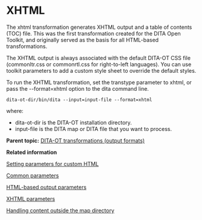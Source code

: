 # XHTML

The xhtml transformation generates XHTML output and a table of contents \(TOC\) file. This was the first transformation created for the DITA Open Toolkit, and originally served as the basis for all HTML-based transformations.

The XHTML output is always associated with the default DITA-OT CSS file \(commonltr.css or commonrtl.css for right-to-left languages\). You can use toolkit parameters to add a custom style sheet to override the default styles.

To run the XHTML transformation, set the transtype parameter to xhtml, or pass the --format=xhtml option to the dita command line.

```
dita-ot-dir/bin/dita --input=input-file --format=xhtml
```

where:

-   dita-ot-dir is the DITA-OT installation directory.
-   input-file is the DITA map or DITA file that you want to process.

**Parent topic:** [DITA-OT transformations \(output formats\)](../topics/output-formats.md)

**Related information**  


[Setting parameters for custom HTML](../topics/html-customization-parameters.md)

[Common parameters](../parameters/parameters-base.md)

[HTML-based output parameters](../parameters/parameters-base-html.md)

[XHTML parameters](../parameters/parameters-xhtml.md)

[Handling content outside the map directory](../parameters/generate-copy-outer.md)

